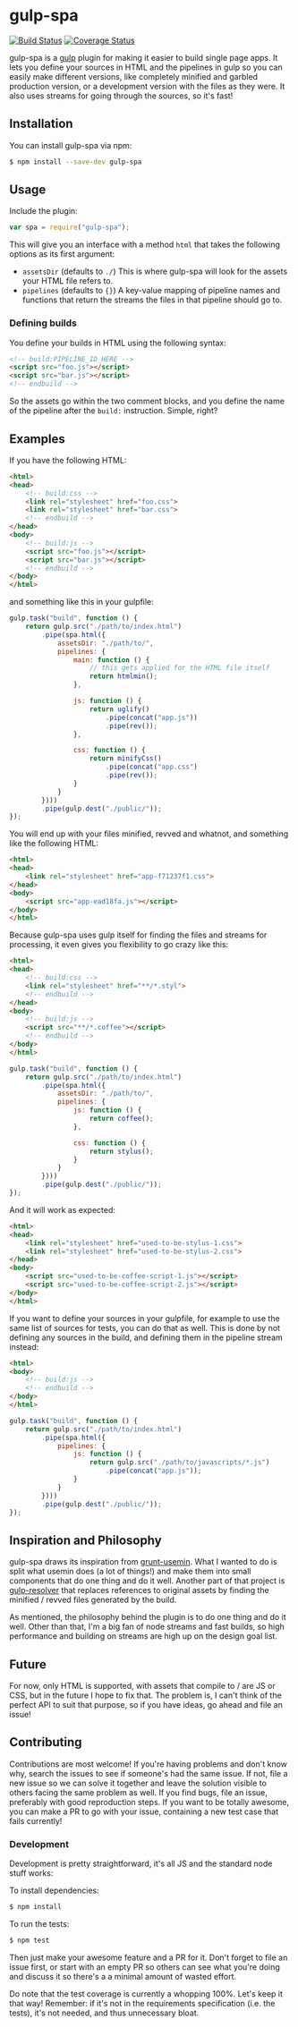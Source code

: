 # gulp-spa

[![Build Status](https://travis-ci.org/jussi-kalliokoski/gulp-spa.svg?branch=master)](https://travis-ci.org/jussi-kalliokoski/gulp-spa)
[![Coverage Status](https://img.shields.io/coveralls/jussi-kalliokoski/gulp-spa.svg)](https://coveralls.io/r/jussi-kalliokoski/gulp-spa)

gulp-spa is a [gulp](http://gulpjs.com/) plugin for making it easier to build single page apps. It lets you define your sources in HTML and the pipelines in gulp so you can easily make different versions, like completely minified and garbled production version, or a development version with the files as they were. It also uses streams for going through the sources, so it's fast!

## Installation

You can install gulp-spa via npm:

```bash
$ npm install --save-dev gulp-spa
```

## Usage

Include the plugin:

```javascript
var spa = require("gulp-spa");
```

This will give you an interface with a method `html` that takes the following options as its first argument:

* `assetsDir` (defaults to `./`) This is where gulp-spa will look for the assets your HTML file refers to.
* `pipelines` (defaults to `{}`) A key-value mapping of pipeline names and functions that return the streams the files in that pipeline should go to.

### Defining builds

You define your builds in HTML using the following syntax:

```html
<!-- build:PIPELINE_ID_HERE -->
<script src="foo.js"></script>
<script src="bar.js"></script>
<!-- endbuild -->
```

So the assets go within the two comment blocks, and you define the name of the pipeline after the `build:` instruction. Simple, right?

## Examples

If you have the following HTML:

```html
<html>
<head>
    <!-- build:css -->
    <link rel="stylesheet" href="foo.css">
    <link rel="stylesheet" href="bar.css">
    <!-- endbuild -->
</head>
<body>
    <!-- build:js -->
    <script src="foo.js"></script>
    <script src="bar.js"></script>
    <!-- endbuild -->
</body>
</html>
```

and something like this in your gulpfile:

```javascript
gulp.task("build", function () {
    return gulp.src("./path/to/index.html")
        .pipe(spa.html({
            assetsDir: "./path/to/",
            pipelines: {
                main: function () {
                    // this gets applied for the HTML file itself
                    return htmlmin();
                },

                js: function () {
                    return uglify()
                        .pipe(concat("app.js"))
                        .pipe(rev());
                },

                css: function () {
                    return minifyCss()
                        .pipe(concat("app.css")
                        .pipe(rev());
                }
            }
        })))
        .pipe(gulp.dest("./public/"));
});
```

You will end up with your files minified, revved and whatnot, and something like the following HTML:

```html
<html>
<head>
    <link rel="stylesheet" href="app-f71237f1.css">
</head>
<body>
    <script src="app-ead18fa.js"></script>
</body>
</html>
```

Because gulp-spa uses gulp itself for finding the files and streams for processing, it even gives you flexibility to go crazy like this:

```html
<html>
<head>
    <!-- build:css -->
    <link rel="stylesheet" href="**/*.styl">
    <!-- endbuild -->
</head>
<body>
    <!-- build:js -->
    <script src="**/*.coffee"></script>
    <!-- endbuild -->
</body>
</html>
```

```javascript
gulp.task("build", function () {
    return gulp.src("./path/to/index.html")
        .pipe(spa.html({
            assetsDir: "./path/to/",
            pipelines: {
                js: function () {
                    return coffee();
                },

                css: function () {
                    return stylus();
                }
            }
        })))
        .pipe(gulp.dest("./public/"));
});
```

And it will work as expected:

```html
<html>
<head>
    <link rel="stylesheet" href="used-to-be-stylus-1.css">
    <link rel="stylesheet" href="used-to-be-stylus-2.css">
</head>
<body>
    <script src="used-to-be-coffee-script-1.js"></script>
    <script src="used-to-be-coffee-script-2.js"></script>
</body>
</html>
```

If you want to define your sources in your gulpfile, for example to use the same list of sources for tests, you can do that as well. This is done by not defining any sources in the build, and defining them in the pipeline stream instead:

```html
<html>
<body>
    <!-- build:js -->
    <!-- endbuild -->
</body>
</html>
```

```js
gulp.task("build", function () {
    return gulp.src("./path/to/index.html")
        .pipe(spa.html({
            pipelines: {
                js: function () {
                    return gulp.src("./path/to/javascripts/*.js")
                        .pipe(concat("app.js"));
                }
            }
        })))
        .pipe(gulp.dest("./public/"));
});
```

## Inspiration and Philosophy

gulp-spa draws its inspiration from [grunt-usemin](https://github.com/yeoman/grunt-usemin). What I wanted to do is split what usemin does (a lot of things!) and make them into small components that do one thing and do it well. Another part of that project is [gulp-resolver](https://github.com/jussi-kalliokoski/gulp-resolver) that replaces references to original assets by finding the minified / revved files generated by the build.

As mentioned, the philosophy behind the plugin is to do one thing and do it well. Other than that, I'm a big fan of node streams and fast builds, so high performance and building on streams are high up on the design goal list.

## Future

For now, only HTML is supported, with assets that compile to / are JS or CSS, but in the future I hope to fix that. The problem is, I can't think of the perfect API to suit that purpose, so if you have ideas, go ahead and file an issue!

## Contributing

Contributions are most welcome! If you're having problems and don't know why, search the issues to see if someone's had the same issue. If not, file a new issue so we can solve it together and leave the solution visible to others facing the same problem as well. If you find bugs, file an issue, preferably with good reproduction steps. If you want to be totally awesome, you can make a PR to go with your issue, containing a new test case that fails currently!

### Development

Development is pretty straightforward, it's all JS and the standard node stuff works:

To install dependencies:

```bash
$ npm install
```

To run the tests:

```bash
$ npm test
```

Then just make your awesome feature and a PR for it. Don't forget to file an issue first, or start with an empty PR so others can see what you're doing and discuss it so there's a a minimal amount of wasted effort.

Do note that the test coverage is currently a whopping 100%. Let's keep it that way! Remember: if it's not in the requirements specification (i.e. the tests), it's not needed, and thus unnecessary bloat.
